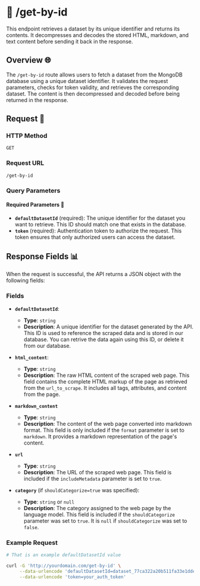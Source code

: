 # 📄 /get-by-id

This endpoint retrieves a dataset by its unique identifier and returns its contents. It decompresses and decodes the stored HTML, markdown, and text content before sending it back in the response.

## Overview 🌐

The `/get-by-id` route allows users to fetch a dataset from the MongoDB database using a unique dataset identifier. It validates the request parameters, checks for token validity, and retrieves the corresponding dataset. The content is then decompressed and decoded before being returned in the response.

## Request 📡

### HTTP Method

`GET`

### Request URL

`/get-by-id`

### Query Parameters

#### Required Parameters 🔑

- **`defaultDatasetId`** (required): The unique identifier for the dataset you want to retrieve. This ID should match one that exists in the database.
- **`token`** (required): Authentication token to authorize the request. This token ensures that only authorized users can access the dataset.

## Response Fields 📊

When the request is successful, the API returns a JSON object with the following fields:

### Fields

- **`defaultDatasetId`**:
  - **Type**: `string`
  - **Description**: A unique identifier for the dataset generated by the API. This ID is used to reference the scraped data and is stored in our database. You can retrive the data again using this ID, or delete it from our database.

- **`html_content`**:
  - **Type**: `string`
  - **Description**: The raw HTML content of the scraped web page. This field contains the complete HTML markup of the page as retrieved from the `url_to_scrape`. It includes all tags, attributes, and content from the page.

- **`markdown_content`**
  - **Type**: `string`
  - **Description**: The content of the web page converted into markdown format. This field is only included if the `format` parameter is set to `markdown`. It provides a markdown representation of the page's content.

- **`url`**
  - **Type**: `string`
  - **Description**: The URL of the scraped web page. This field is included if the `includeMetadata` parameter is set to `true`.

- **`category`** (if `shouldCategorize=true` was specified):
  - **Type**: `string` or `null`
  - **Description**: The category assigned to the web page by the language model. This field is included if the `shouldCategorize` parameter was set to `true`. It is `null` if `shouldCategorize` was set to `false`.

### Example Request

```bash
# That is an example defaultDatasetId value

curl -G 'http://yourdomain.com/get-by-id' \
     --data-urlencode 'defaultDatasetId=dataset_77ca322a20b511fa33e1dde5cd85a74c501305768bc2c5cfb7ad66aa5b4ac238' \
     --data-urlencode 'token=your_auth_token'
```
